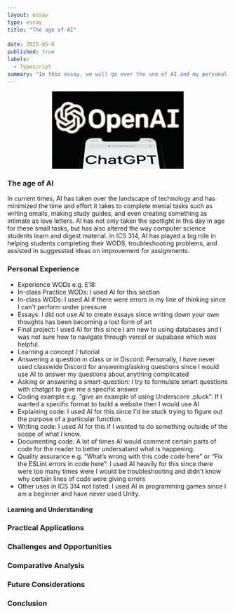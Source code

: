 ```yaml
---
layout: essay
type: essay
title: "The age of AI"

date: 2025-05-6
published: true
labels:
  - Typescript
summary: "In this essay, we will go over the use of AI and my personal experience in this age of AI"
---
```


<div style="display: flex; justify-content: center; align-items: center;">
<img src="/img/AI.png" alt="Coding Standards" style="display: block; margin: auto; width: 300px; heigt: auto">
  
</div>


### The age of AI
<p>In current times, AI has taken over the landscape of technology and has minimized the time and effort it takes to complete menial tasks such as writing emails, making study guides, and even creating something as intimate as love letters. AI has not only taken the spotlight in this day in age for these small tasks, but has also altered the way computer science students learn and digest material. In ICS 314, AI has played a big role in helping students completing their WODS, troubleshooting problems, and assisted in suggessted ideas on improvement for assignments. </p>


### Personal Experience
<ul>
<li>Experience WODs e.g. E18:  </li>
<li>In-class Practice WODs:  I used AI for this section </li>
<li>In-class WODs: I used AI if there were errors in my line of thinking since I can't perform under pressure </li>
<li>Essays: I did not use AI to create essays since writing down your own thoughts has been becoming a lost form of art</li>
<li>Final project: I used AI for this since I am new to using databases and I was not sure how to navigate through vercel or supabase which was helpful.</li>
<li>Learning a concept / tutorial </li>
<li>Answering a question in class or in Discord: Personally, I have never used classwide Discord for answering/asking questions since I would use AI to answer my questions about anything complicated </li>
<li>Asking or answering a smart-question: I try to formulate smart questions with chatgpt to give me a specific answer </li>
<li>Coding example e.g. “give an example of using Underscore .pluck”: If I wanted a specific format to build a website then I would use AI </li>
<li>Explaining code: I used AI for this since I'd be stuck trying to figure out the purpose of a particular function.</li>
<li>Writing code: I used AI for this if I wanted to do something outside of the scope of what I know. </li>
<li>Documenting code: A lot of times AI would comment certain parts of code for the reader to better undersatand what is happening. </li>
<li>Quality assurance e.g. “What’s wrong with this code code here” or “Fix the ESLint errors in code here”: I used AI heavily for this since there were too many times were I would be troubleshooting and didn't know why certain lines of code were giving errors </li>
<li>Other uses in ICS 314 not listed: I used AI in programming games since I am a beginner and have never used Unity. </li>
</ul>

#### Learning and Understanding



### Practical Applications


### Challenges and Opportunities


### Comparative Analysis


### Future Considerations



### Conclusion

